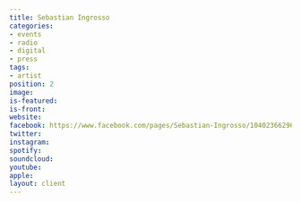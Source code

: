```yaml
---
title: Sebastian Ingrosso
categories:
- events
- radio
- digital
- press
tags:
- artist
position: 2
image: 
is-featured: 
is-front: 
website:
facebook: https://www.facebook.com/pages/Sebastian-Ingrosso/104023662968213
twitter:
instagram:
spotify:
soundcloud:
youtube: 
apple: 
layout: client
---
```


